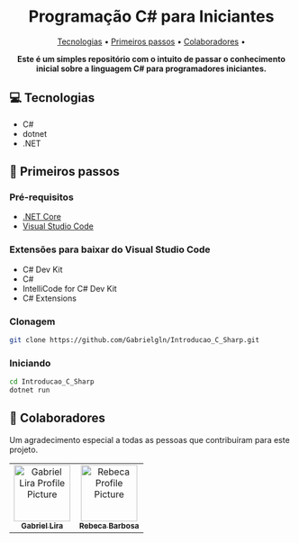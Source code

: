 <h1 align="center" style="font-weight: bold;">Programação C# para Iniciantes</h1>

<p align="center">
 <a href="#tech">Tecnologias</a> • 
 <a href="#started">Primeiros passos</a> • 
 <a href="#colab">Colaboradores</a> •
</p>

<p align="center">
    <b>Este é um simples repositório com o intuito de passar o conhecimento inicial sobre a linguagem C# para programadores iniciantes.</b>
</p>

<h2 id="technologies">💻 Tecnologias</h2>

- C#
- dotnet
- .NET

<h2 id="started">🚀 Primeiros passos</h2>


<h3>Pré-requisitos</h3>

- [.NET Core](https://dotnet.microsoft.com/pt-br/download)
- [Visual Studio Code](https://code.visualstudio.com/)

<h3>Extensões para baixar do Visual Studio Code</h3>

- C# Dev Kit
- C#
- IntelliCode for C# Dev Kit
- C# Extensions

<h3>Clonagem</h3>

```bash
git clone https://github.com/Gabrielgln/Introducao_C_Sharp.git
```

<h3>Iniciando</h3>

```bash
cd Introducao_C_Sharp
dotnet run
```

<h2 id="colab">🤝 Colaboradores</h2>

Um agradecimento especial a todas as pessoas que contribuíram para este projeto.

<table>
  <tr>
    <td align="center">
      <a href="#">
        <img src="https://avatars.githubusercontent.com/u/106107461?v=4" width="100px;" alt="Gabriel Lira Profile Picture"/><br>
        <sub>
          <b>Gabriel Lira</b>
        </sub>
      </a>
    </td>
    <td align="center">
      <a href="#">
        <img src="https://avatars.githubusercontent.com/u/107273033?v=4" width="100px;" alt="Rebeca Profile Picture"/><br>
        <sub>
          <b>Rebeca Barbosa</b>
        </sub>
      </a>
    </td>
  </tr>
</table>

